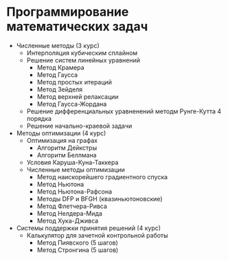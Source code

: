 # Программирование математических задач

- Численные методы (3 курс)
    - Интерполяция кубическим сплайном
    - Решение систем линейных уравнений
        - Метод Крамера
        - Метод Гаусса
        - Метод простых итераций
        - Метод Зейделя
        - Метод верхней релаксации
        - Метод Гаусса-Жордана
    - Решение дифференциальных уравненений методм Рунге-Кутта 4 порядка
    - Решение начально-краевой задачи
- Методы оптимизации (4 курс)
    - Оптимизация на графах
        - Алгоритм Дейкстры
        - Алгоритм Беллмана
    - Условия Каруша-Куна-Таккера
    - Численные методы оптимизации
        - Метод наискорейшего градиентного спуска
        - Метод Ньютона
        - Метод Ньютона-Рафсона
        - Методы DFP и BFGH (квазиньютоновские)
        - Метод Флетчера-Ривса
        - Метод Нелдера-Мида
        - Метод Хука-Дживса
- Системы поддержки принятия решений (4 курс)
    - Калькулятор для зачетной контрольной работы
        - Метод Пиявского (5 шагов)
        - Метод Стронгина (5 шагов)
